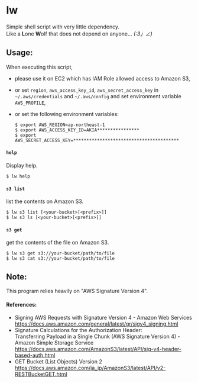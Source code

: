 
lw
===

Simple shell script with very little dependency.  
Like a **L**one **W**olf that does not depend on anyone... _(:3」∠)_  


## Usage:

When executing this script,
  - please use it on EC2 which has IAM Role allowed access to Amazon S3,
  - or set `region`, `aws_access_key_id`, `aws_secret_access_key` in `~/.aws/credentials` and `~/.aws/config` and set environment variable `AWS_PROFILE`,
  - or set the following environment variables:

    ```
    $ export AWS_REGION=ap-northeast-1
    $ export AWS_ACCESS_KEY_ID=AKIA****************
    $ export AWS_SECRET_ACCESS_KEY=****************************************
    ```


#### `help`
Display help.  

    $ lw help


#### `s3 list`
list the contents on Amazon S3.  

    $ lw s3 list [<your-bucket>[<prefix>]]
    $ lw s3 ls [<your-bucket>[<prefix>]]


#### `s3 get`
get the contents of the file on Amazon S3.  

    $ lw s3 get s3://your-bucket/path/to/file
    $ lw s3 cat s3://your-bucket/path/to/file


## Note:
This program relies heavily on "AWS Signature Version 4".  

#### References:
  - Signing AWS Requests with Signature Version 4 - Amazon Web Services  
    https://docs.aws.amazon.com/general/latest/gr/sigv4_signing.html  
  - Signature Calculations for the Authorization Header:  
    Transferring Payload in a Single Chunk (AWS Signature Version 4) - Amazon Simple Storage Service  
    https://docs.aws.amazon.com/AmazonS3/latest/API/sig-v4-header-based-auth.html  
  - GET Bucket (List Objects) Version 2  
    https://docs.aws.amazon.com/ja_jp/AmazonS3/latest/API/v2-RESTBucketGET.html  


